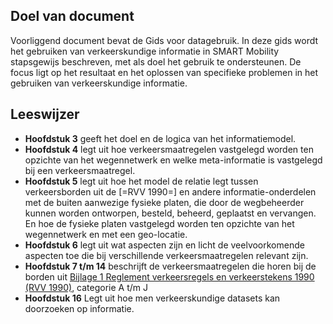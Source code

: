 ## Doel van document

Voorliggend document bevat de Gids voor datagebruik. In deze gids wordt het gebruiken van verkeerskundige informatie in SMART Mobility stapsgewijs beschreven, met als doel het gebruik te ondersteunen. De focus ligt op het resultaat en het oplossen van specifieke problemen in het gebruiken van verkeerskundige informatie.

## Leeswijzer
* **Hoofdstuk 3** geeft het doel en de logica van het informatiemodel.
* **Hoofdstuk 4** legt uit hoe verkeersmaatregelen vastgelegd worden ten opzichte van het wegennetwerk en welke meta-informatie is vastgelegd bij een verkeersmaatregel.
* **Hoofdstuk 5** legt uit hoe het model de relatie legt tussen verkeersborden uit de [=RVV 1990=] en andere informatie-onderdelen met de buiten aanwezige fysieke platen, die door de wegbeheerder kunnen worden ontworpen, besteld, beheerd, geplaatst en vervangen. En hoe de fysieke platen vastgelegd worden ten opzichte van het wegennetwerk en met een geo-locatie.
* **Hoofdstuk 6** legt uit wat aspecten zijn en licht de veelvoorkomende aspecten toe die bij verschillende verkeersmaatregelen relevant zijn.
* **Hoofdstuk 7 t/m 14** beschrijft de verkeersmaatregelen die horen bij de borden uit [Bijlage 1 Reglement verkeersregels en verkeerstekens 1990 (RVV 1990)](https://wetten.overheid.nl/jci1.3:c:BWBR0004825&bijlage=1&z=2023-07-01&g=2023-07-01), categorie A t/m J
* **Hoofdstuk 16** Legt uit hoe men verkeerskundige datasets kan doorzoeken op informatie.






